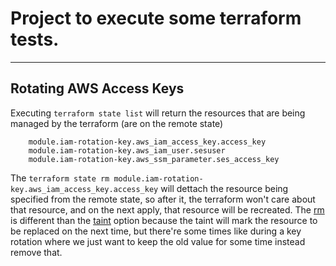 # Project to execute some terraform tests.

---
## Rotating AWS Access Keys

Executing `terraform state list` will return the resources that are being managed by the terraform (are on the remote state)
```
    module.iam-rotation-key.aws_iam_access_key.access_key
    module.iam-rotation-key.aws_iam_user.sesuser
    module.iam-rotation-key.aws_ssm_parameter.ses_access_key
```

The `terraform state rm module.iam-rotation-key.aws_iam_access_key.access_key` will dettach the resource being specified from the remote state, so after it, the terraform won't care about that resource, and on the next apply, that resource will be recreated. The [rm](https://developer.hashicorp.com/terraform/cli/commands/state/rm) is different than the [taint](https://developer.hashicorp.com/terraform/cli/commands/taint) option because the taint will mark the resource to be replaced on the next time, but there're some times like during a key rotation where we just want to keep the old value for some time instead remove that.
